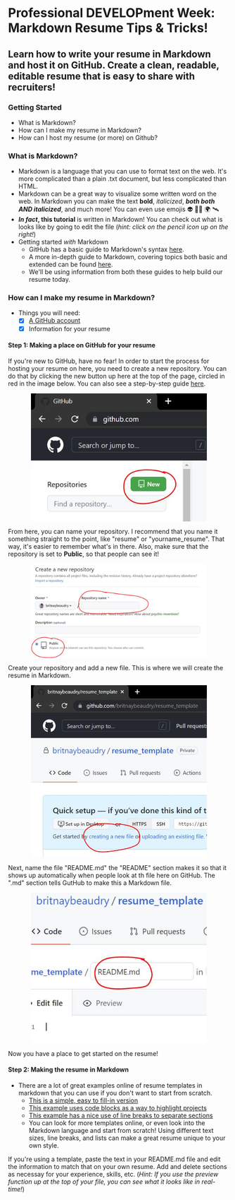 # Professional DEVELOPment Week: Markdown Resume Tips & Tricks!
## Learn how to write your resume in Markdown and host it on GitHub. Create a clean, readable, editable resume that is easy to share with recruiters!

### Getting Started
* What is Markdown?
* How can I make my resume in Markdown?
* How can I host my resume (or more) on Github?

### What is Markdown?
* Markdown is a language that you can use to format text on the web. It's more complicated than a plain .txt document, but less complicated than HTML.
* Markdown can be a great way to visualize some written word on the web. In Markdown you can make the text **bold**, <em>italicized</em>, ***both both AND italicized***, and much more! You can even use emojis :alien: :woman_astronaut: :earth_africa: :artificial_satellite:
* **<em>In fact</em>, this tutorial** is written in Markdown! You can check out what is looks like by going to edit the file (<em>hint: click on the pencil icon up on the right!</em>)
* Getting started <em>with</em> Markdown
  * GitHub has a basic guide to Markdown's syntax [here](https://guides.github.com/features/mastering-markdown/).
  * A more in-depth guide to Markdown, covering topics both basic and extended can be found [here](https://www.markdownguide.org/basic-syntax/#paragraphs).
  * We'll be using information from both these guides to help build our resume today.

### How can I make my resume in Markdown?
* Things you will need:
     - [x] [A GitHub account](https://github.com/)
     - [x] Information for your resume
#### Step 1: Making a place on GitHub for your resume
If you're new to GitHub, have no fear! In order to start the process for hosting your resume on here, you need to create a new repository. You can do that by clicking the new button up here at the top of the page, circled in red in the image below. You can also see a step-by-step guide [here](https://docs.github.com/en/get-started/quickstart/create-a-repo).
<p align="center">
  <kbd>
    <img src="./photos/new_repo.JPG" width=400 align="center">
  </kbd>
</p>

From here, you can name your repository. I recommend that you name it something straight to the point, like "resume" or "yourname_resume". That way, it's easier to remember what's in there. Also, make sure that the repository is set to **Public**, so that people can see it!
<p align="center">
  <kbd>
    <img src="./photos/repo_name_public.JPG" width=400 align="center">
  </kbd>
</p>

Create your repository and add a new file. This is where we will create the resume in Markdown. 
<p align="center">
  <kbd>
    <img src="./photos/new_repo_file.JPG" width=400 align="center">
  </kbd>
</p>

Next, name the file "README.md" the "README" section makes it so that it shows up automatically when people look at th file here on GitHub. The ".md" section tells GutHub to make this a Markdown file.
<p align="center">
  <kbd>
    <img src="./photos/Name_readme.JPG" width=400 align="center">
  </kbd>
</p>

Now you have a place to get started on the resume!

#### Step 2: Making the resume in Markdown
* There are a lot of great examples online of resume templates in markdown that you can use if you don't want to start from scratch.
  * [This is a simple, easy to fill-in version](https://github.com/habpippin/professional-development/blob/main/resume_template.md)
  * [This example uses code blocks as a way to highlight projects](https://github.com/aonemd/markdown-resume-template/blob/master/resume.md)
  * [This example has a nice use of line breaks to separate sections](https://gist.githubusercontent.com/mszep/d3235240cc6653d6eeaa/raw/5904b5dc0e19b983fab48b1398057b707dd6d696/resume) 
  * You can look for more templates online, or even look into the Markdown language and start from scratch! Using different text sizes, line breaks, and lists can make a great resume unique to your own style.

If you're using a template, paste the text in your README.md file and edit the information to match that on your own resume. Add and delete sections as necessay for your experience, skills, etc. (<em>Hint: If you use the preview function up at the top of your file, you can see what it looks like in real-time!</em>)
